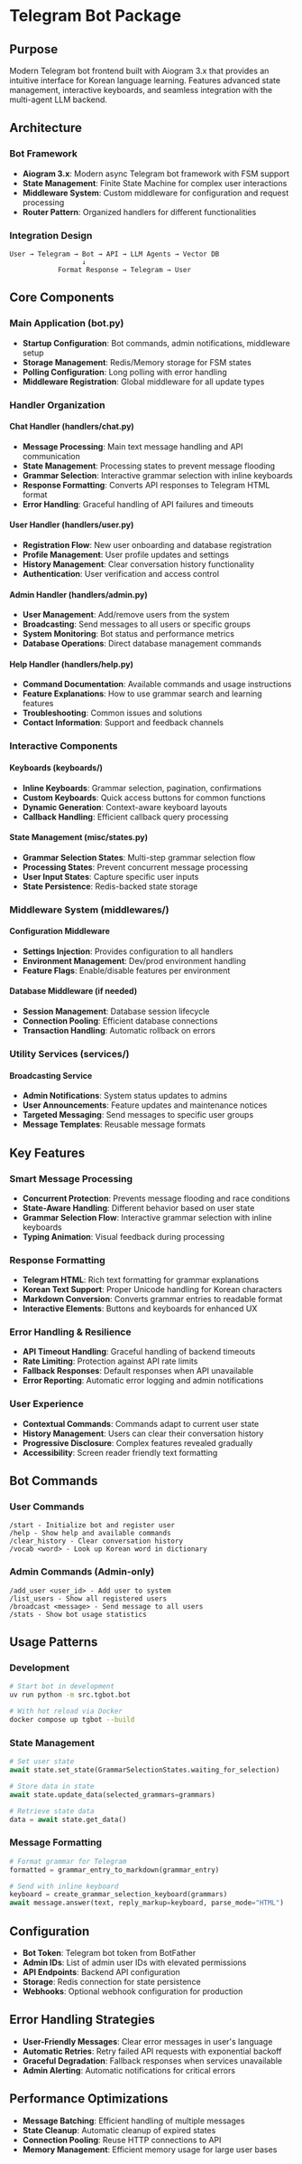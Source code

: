 # Telegram Bot Package

## Purpose
Modern Telegram bot frontend built with Aiogram 3.x that provides an intuitive interface for Korean language learning. Features advanced state management, interactive keyboards, and seamless integration with the multi-agent LLM backend.

## Architecture

### Bot Framework
- **Aiogram 3.x**: Modern async Telegram bot framework with FSM support
- **State Management**: Finite State Machine for complex user interactions
- **Middleware System**: Custom middleware for configuration and request processing
- **Router Pattern**: Organized handlers for different functionalities

### Integration Design
```
User → Telegram → Bot → API → LLM Agents → Vector DB
                  ↓
            Format Response → Telegram → User
```

## Core Components

### Main Application (bot.py)
- **Startup Configuration**: Bot commands, admin notifications, middleware setup
- **Storage Management**: Redis/Memory storage for FSM states
- **Polling Configuration**: Long polling with error handling
- **Middleware Registration**: Global middleware for all update types

### Handler Organization

#### Chat Handler (handlers/chat.py)
- **Message Processing**: Main text message handling and API communication
- **State Management**: Processing states to prevent message flooding
- **Grammar Selection**: Interactive grammar selection with inline keyboards
- **Response Formatting**: Converts API responses to Telegram HTML format
- **Error Handling**: Graceful handling of API failures and timeouts

#### User Handler (handlers/user.py)
- **Registration Flow**: New user onboarding and database registration
- **Profile Management**: User profile updates and settings
- **History Management**: Clear conversation history functionality
- **Authentication**: User verification and access control

#### Admin Handler (handlers/admin.py)
- **User Management**: Add/remove users from the system
- **Broadcasting**: Send messages to all users or specific groups
- **System Monitoring**: Bot status and performance metrics
- **Database Operations**: Direct database management commands

#### Help Handler (handlers/help.py)
- **Command Documentation**: Available commands and usage instructions
- **Feature Explanations**: How to use grammar search and learning features
- **Troubleshooting**: Common issues and solutions
- **Contact Information**: Support and feedback channels

### Interactive Components

#### Keyboards (keyboards/)
- **Inline Keyboards**: Grammar selection, pagination, confirmations
- **Custom Keyboards**: Quick access buttons for common functions
- **Dynamic Generation**: Context-aware keyboard layouts
- **Callback Handling**: Efficient callback query processing

#### State Management (misc/states.py)
- **Grammar Selection States**: Multi-step grammar selection flow
- **Processing States**: Prevent concurrent message processing
- **User Input States**: Capture specific user inputs
- **State Persistence**: Redis-backed state storage

### Middleware System (middlewares/)

#### Configuration Middleware
- **Settings Injection**: Provides configuration to all handlers
- **Environment Management**: Dev/prod environment handling
- **Feature Flags**: Enable/disable features per environment

#### Database Middleware (if needed)
- **Session Management**: Database session lifecycle
- **Connection Pooling**: Efficient database connections
- **Transaction Handling**: Automatic rollback on errors

### Utility Services (services/)

#### Broadcasting Service
- **Admin Notifications**: System status updates to admins
- **User Announcements**: Feature updates and maintenance notices
- **Targeted Messaging**: Send messages to specific user groups
- **Message Templates**: Reusable message formats

## Key Features

### Smart Message Processing
- **Concurrent Protection**: Prevents message flooding and race conditions
- **State-Aware Handling**: Different behavior based on user state
- **Grammar Selection Flow**: Interactive grammar selection with inline keyboards
- **Typing Animation**: Visual feedback during processing

### Response Formatting
- **Telegram HTML**: Rich text formatting for grammar explanations
- **Korean Text Support**: Proper Unicode handling for Korean characters
- **Markdown Conversion**: Converts grammar entries to readable format
- **Interactive Elements**: Buttons and keyboards for enhanced UX

### Error Handling & Resilience
- **API Timeout Handling**: Graceful handling of backend timeouts
- **Rate Limiting**: Protection against API rate limits
- **Fallback Responses**: Default responses when API unavailable
- **Error Reporting**: Automatic error logging and admin notifications

### User Experience
- **Contextual Commands**: Commands adapt to current user state
- **History Management**: Users can clear their conversation history
- **Progressive Disclosure**: Complex features revealed gradually
- **Accessibility**: Screen reader friendly text formatting

## Bot Commands

### User Commands
```
/start - Initialize bot and register user
/help - Show help and available commands  
/clear_history - Clear conversation history
/vocab <word> - Look up Korean word in dictionary
```

### Admin Commands (Admin-only)
```
/add_user <user_id> - Add user to system
/list_users - Show all registered users
/broadcast <message> - Send message to all users
/stats - Show bot usage statistics
```

## Usage Patterns

### Development
```bash
# Start bot in development
uv run python -m src.tgbot.bot

# With hot reload via Docker
docker compose up tgbot --build
```

### State Management
```python
# Set user state
await state.set_state(GrammarSelectionStates.waiting_for_selection)

# Store data in state
await state.update_data(selected_grammars=grammars)

# Retrieve state data
data = await state.get_data()
```

### Message Formatting
```python
# Format grammar for Telegram
formatted = grammar_entry_to_markdown(grammar_entry)

# Send with inline keyboard
keyboard = create_grammar_selection_keyboard(grammars)
await message.answer(text, reply_markup=keyboard, parse_mode="HTML")
```

## Configuration
- **Bot Token**: Telegram bot token from BotFather
- **Admin IDs**: List of admin user IDs with elevated permissions
- **API Endpoints**: Backend API configuration
- **Storage**: Redis connection for state persistence
- **Webhooks**: Optional webhook configuration for production

## Error Handling Strategies
- **User-Friendly Messages**: Clear error messages in user's language
- **Automatic Retries**: Retry failed API requests with exponential backoff
- **Graceful Degradation**: Fallback responses when services unavailable
- **Admin Alerting**: Automatic notifications for critical errors

## Performance Optimizations
- **Message Batching**: Efficient handling of multiple messages
- **State Cleanup**: Automatic cleanup of expired states
- **Connection Pooling**: Reuse HTTP connections to API
- **Memory Management**: Efficient memory usage for large user bases
